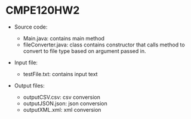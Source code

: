 # CMPE120HW2

- Source code:
  - Main.java: contains main method 
  - fileConverter.java: class contains constructor that calls method to convert to file type based on argument passed in.

- Input file:
  - testFile.txt: contains input text

- Output files:
  - outputCSV.csv: csv conversion
  - outputJSON.json: json conversion
  - outputXML.xml: xml conversion

